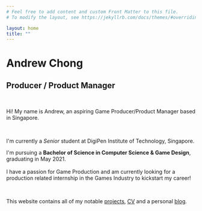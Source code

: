 ```yaml
---
# Feel free to add content and custom Front Matter to this file.
# To modify the layout, see https://jekyllrb.com/docs/themes/#overriding-theme-defaults

layout: home
title: ""
---
```


# **Andrew Chong**
## **Producer / Product Manager**
<br/>

Hi! My name is Andrew, an aspiring Game Producer/Product Manager based in Singapore.

<br/>

I'm currently a *Senior* student at DigiPen Institute of Technology, Singapore.


I'm pursuing a **Bachelor of Science in Computer Science & Game Design**, graduating in May 2021.  
<br/>
I have a passion for Game Production and am currently looking for a production related internship in the Games Industry to kickstart my career!

<br/>

This website contains all of my notable [projects](projects.md), [CV](CV.md) and a personal [blog](blog.md).
